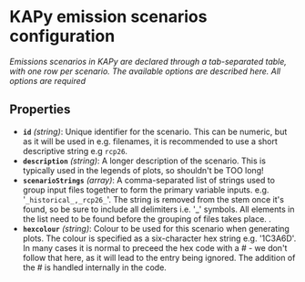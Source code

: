 # KAPy emission scenarios configuration

*Emissions scenarios in KAPy are declared through a tab-separated table, with one row per scenario. The available options are described here. All options are required*

## Properties

- **`id`** *(string)*: Unique identifier for the scenario. This can be numeric, but as it will be used in e.g. filenames, it is recommended to use a short descriptive string e.g `rcp26`.
- **`description`** *(string)*: A longer description of the scenario. This is typically used in the legends of plots, so shouldn't be TOO long!
- **`scenarioStrings`** *(array)*: A comma-separated list of strings used to group input files together to form the primary variable inputs. e.g. '`_historical_,_rcp26_`'. The string is removed from the stem once it's found, so be sure to include all delimiters i.e. '_' symbols. All elements in the list need to be found before the grouping of files takes place. .
- **`hexcolour`** *(string)*: Colour to be used for this scenario when generating plots. The colour is specified as a six-character hex string e.g. '1C3A6D'. In many cases it is normal to preceed the hex code with a # - we don't follow that here, as it will lead to the entry being ignored. The addition of the # is handled internally in the code.
